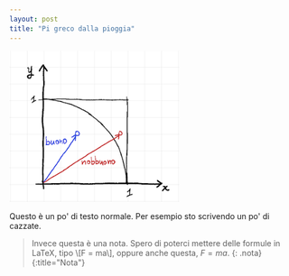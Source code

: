 ```yaml
---
layout: post
title: "Pi greco dalla pioggia"
---
```


<img src="/assets/img/physics/pi-from-rain-01.png" />

Questo è un po' di testo normale. Per esempio sto scrivendo un po' di cazzate.

> Invece questa è una nota.
> Spero di poterci mettere delle formule in LaTeX, tipo \\[F = ma\\], oppure anche questa, $F = ma$.
{: .nota}
{:title="Nota"}


